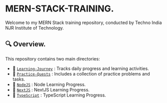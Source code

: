 # MERN-STACK-TRAINING. 

Welcome to my MERN Stack training repository, conducted by Techno India NJR Institute of Technology.

## 🔍 Overview. 

This repository contains two main directories: 

- 📂 [`Learning-Journey`](https://github.com/akash2061/MERN-STACK-TRAINING/tree/main/Learning-Journey) :  Tracks daily progress and learning activities.
- 📂 [`Practice-Quests`](https://github.com/akash2061/MERN-STACK-TRAINING/tree/main/Practice-Quests) :  Includes a collection of practice problems and tasks.
- 📂 [`NodeJS`](https://github.com/akash2061/MERN-STACK-TRAINING/tree/main/NodeJS) :  Node Learning Progress.
- 📂 [`NextJS`](https://github.com/akash2061/MERN-STACK-TRAINING/tree/main/NextJS) :  NextJS Learning Progress.
- 📂 [`TypeScript`](https://github.com/akash2061/MERN-STACK-TRAINING/tree/main/TypeScript) :  TypeScript Learning Progress.